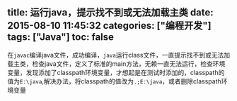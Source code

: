 title: 运行java，提示找不到或无法加载主类
date: 2015-08-10 11:45:32
categories: ["编程开发"]
tags: ["Java"]
toc: false
---
在`javac`编译java文件，成功编译，`java`运行class文件，一直提示找不到或无法加载主类，检查java文件，定义了标准的main方法，无赖一直无法运行，检查环境变量，发现添加了classpath环境变量，才想起是在测试时添加的，classpath的值为`E:\java`,解决办法，将classpath的值改为`.;E:\java`，或者删除classpath环境变量